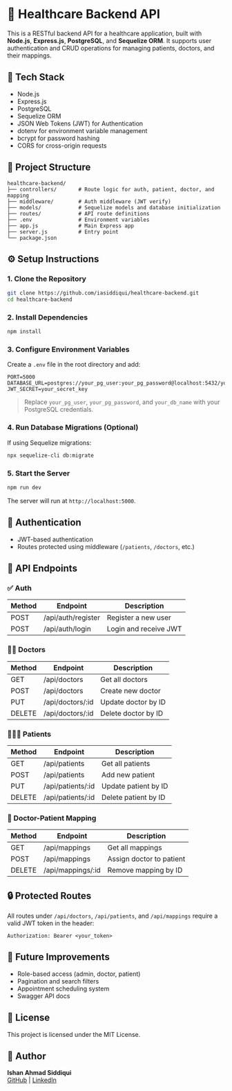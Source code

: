 # 🏥 Healthcare Backend API

This is a RESTful backend API for a healthcare application, built with **Node.js**, **Express.js**, **PostgreSQL**, and **Sequelize ORM**. It supports user authentication and CRUD operations for managing patients, doctors, and their mappings.

## 🔧 Tech Stack

- Node.js
- Express.js
- PostgreSQL
- Sequelize ORM
- JSON Web Tokens (JWT) for Authentication
- dotenv for environment variable management
- bcrypt for password hashing
- CORS for cross-origin requests

## 📁 Project Structure

```
healthcare-backend/
├── controllers/       # Route logic for auth, patient, doctor, and mapping
├── middleware/        # Auth middleware (JWT verify)
├── models/            # Sequelize models and database initialization
├── routes/            # API route definitions
├── .env               # Environment variables
├── app.js             # Main Express app
├── server.js          # Entry point
└── package.json
```

## ⚙️ Setup Instructions

### 1. Clone the Repository

```bash
git clone https://github.com/iasiddiqui/healthcare-backend.git
cd healthcare-backend
```

### 2. Install Dependencies

```bash
npm install
```

### 3. Configure Environment Variables

Create a `.env` file in the root directory and add:

```
PORT=5000
DATABASE_URL=postgres://your_pg_user:your_pg_password@localhost:5432/your_db_name
JWT_SECRET=your_secret_key
```

> Replace `your_pg_user`, `your_pg_password`, and `your_db_name` with your PostgreSQL credentials.

### 4. Run Database Migrations (Optional)

If using Sequelize migrations:

```bash
npx sequelize-cli db:migrate
```

### 5. Start the Server

```bash
npm run dev
```

The server will run at `http://localhost:5000`.

## 🔐 Authentication

- JWT-based authentication
- Routes protected using middleware (`/patients`, `/doctors`, etc.)

## 📮 API Endpoints

### ✅ Auth

| Method | Endpoint            | Description           |
|--------|---------------------|-----------------------|
| POST   | /api/auth/register  | Register a new user   |
| POST   | /api/auth/login     | Login and receive JWT |

### 🧑‍⚕️ Doctors

| Method | Endpoint             | Description            |
|--------|----------------------|------------------------|
| GET    | /api/doctors         | Get all doctors        |
| POST   | /api/doctors         | Create new doctor      |
| PUT    | /api/doctors/:id     | Update doctor by ID    |
| DELETE | /api/doctors/:id     | Delete doctor by ID    |

### 🧑‍🤝‍🧑 Patients

| Method | Endpoint              | Description             |
|--------|-----------------------|-------------------------|
| GET    | /api/patients         | Get all patients        |
| POST   | /api/patients         | Add new patient         |
| PUT    | /api/patients/:id     | Update patient by ID    |
| DELETE | /api/patients/:id     | Delete patient by ID    |

### 🔗 Doctor-Patient Mapping

| Method | Endpoint              | Description                  |
|--------|-----------------------|------------------------------|
| GET    | /api/mappings         | Get all mappings             |
| POST   | /api/mappings         | Assign doctor to patient     |
| DELETE | /api/mappings/:id     | Remove mapping by ID         |

## 🔒 Protected Routes

All routes under `/api/doctors`, `/api/patients`, and `/api/mappings` require a valid JWT token in the header:

```
Authorization: Bearer <your_token>
```

## 🚀 Future Improvements

- Role-based access (admin, doctor, patient)
- Pagination and search filters
- Appointment scheduling system
- Swagger API docs

## 📄 License

This project is licensed under the MIT License.

## 👤 Author

**Ishan Ahmad Siddiqui**  
[GitHub](https://github.com/iasiddiqui) | [LinkedIn](https://www.linkedin.com/in/ishan-ahmad-siddiqui/)
